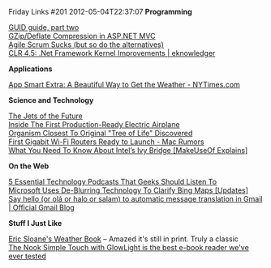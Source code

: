 Friday Links #201
2012-05-04T22:37:07
**Programming**

[GUID guide, part two](http://blogs.msdn.com/b/ericlippert/archive/2012/04/30/guid-guide-part-two.aspx)   
[GZip/Deflate Compression in ASP.NET MVC](http://www.west-wind.com/weblog/posts/2012/Apr/28/GZipDeflate-Compression-in-ASPNET-MVC)   
[Agile Scrum Sucks (but so do the alternatives)](http://foohack.com/2007/11/agile-scrum-sucks-but-so-do-the-alternatives/)   
[CLR 4.5: .Net Framework Kernel Improvements | eknowledger](https://eknowledger.wordpress.com/2012/05/04/clr-4-5-net-framework-kernel-improvements/)

**Applications**

[App Smart Extra: A Beautiful Way to Get the Weather - NYTimes.com](http://gadgetwise.blogs.nytimes.com/2012/05/04/app-smart-extra-a-beautiful-way-to-get-the-weather/)

**Science and Technology**

[The Jets of the Future](http://www.popsci.com/technology/article/2012-04/jets-future)   
[Inside The First Production-Ready Electric Airplane](http://www.popsci.com/technology/article/2012-04/inside-first-production-ready-electric-airplane)   
[Organism Closest To Original "Tree of Life" Discovered](http://science.slashdot.org/story/12/04/30/0315216/organism-closest-to-original-tree-of-life-discovered)   
[First Gigabit Wi-Fi Routers Ready to Launch - Mac Rumors](http://www.macrumors.com/2012/04/26/first-gigabit-wi-fi-routers-ready-to-launch/)   
[What You Need To Know About Intel’s Ivy Bridge [MakeUseOf Explains]](http://www.makeuseof.com/tag/intels-ivy-bridge-makeuseof-explains/)

**On the Web**

[5 Essential Technology Podcasts That Geeks Should Listen To](http://www.makeuseof.com/tag/5-essential-technology-podcasts-geeks-listen/)   
[Microsoft Uses De-Blurring Technology To Clarify Bing Maps [Updates]](http://www.makeuseof.com/tag/microsoft-deblurring-technology-clarify-bing-maps-updates-2/)   
[Say hello (or olá or halo or salam) to automatic message translation in Gmail | Official Gmail Blog](http://gmailblog.blogspot.com/2012/05/say-hello-or-ola-or-halo-or-salam-to.html)

**Stuff I Just Like**

[Eric Sloane's Weather Book](http://www.kk.org/cooltools/archives/006199.php) – Amazed it's still in print. Truly a classic   
[The Nook Simple Touch with GlowLight is the best e-book reader we've ever tested](http://news.consumerreports.org/electronics/2012/05/nook-simple-touch-with-glowlight-is-the-best-e-book-reader-yet.html?EXTKEY=I72RSE0)
